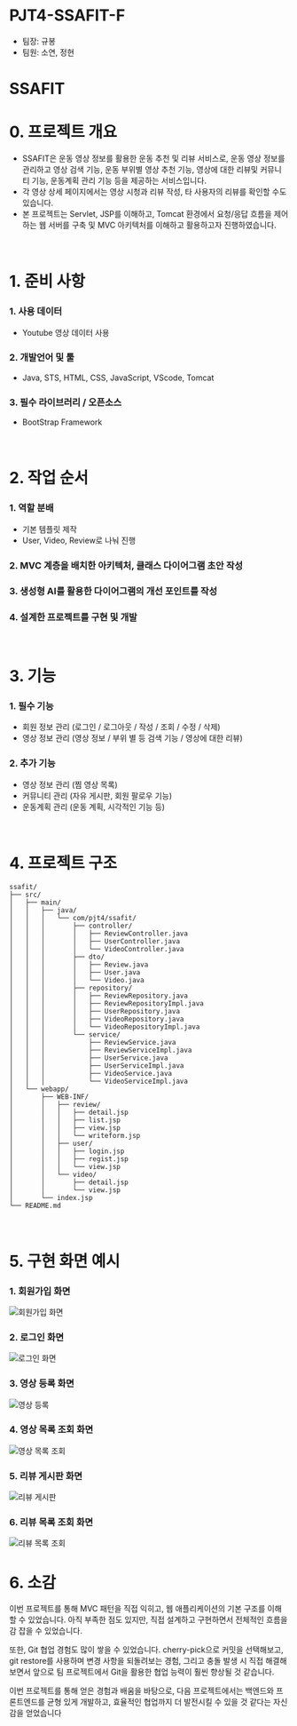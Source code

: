 # PJT4-SSAFIT-F
- 팀장: 규봉
- 팀원: 소연, 정현

# SSAFIT

# 0. 프로젝트 개요
- SSAFIT은 운동 영상 정보를 활용한 운동 추천 및 리뷰 서비스로, 운동 영상 정보를 관리하고 영상 검색 기능, 운동 부위별 영상 추천 기능, 영상에 대한 리뷰및 커뮤니티 기능, 운동계획 관리 기능 등을 제공하는 서비스입니다.
- 각 영상 상세 페이지에서는 영상 시청과 리뷰 작성, 타 사용자의 리뷰를 확인할 수도 있습니다.
- 본 프로젝트는 Servlet, JSP를 이해하고, Tomcat 환경에서 요청/응답 흐름을 제어하는 웹 서버를 구축 및 MVC 아키텍처를 이해하고 활용하고자 진행하였습니다.

<br>

# 1. 준비 사항
### 1. 사용 데이터
- Youtube 영상 데이터 사용

### 2. 개발언어 및 툴
- Java, STS, HTML, CSS, JavaScript, VScode, Tomcat

### 3. 필수 라이브러리 / 오픈소스
- BootStrap Framework

<br>

# 2. 작업 순서
### 1. 역할 분배
- 기본 템플릿 제작
- User, Video, Review로 나눠 진행

### 2. MVC 계층을 배치한 아키텍처, 클래스 다이어그램 초안 작성

### 3. 생성형 AI를 활용한 다이어그램의 개선 포인트를 작성

### 4. 설계한 프로젝트를 구현 및 개발

<br>

# 3. 기능
### 1. 필수 기능
- 회원 정보 관리 (로그인 / 로그아웃 / 작성 / 조회 / 수정 / 삭제)
- 영상 정보 관리 (영상 정보 / 부위 별 등 검색 기능 / 영상에 대한 리뷰)

### 2. 추가 기능
- 영상 정보 관리 (찜 영상 목록)
- 커뮤니티 관리 (자유 게시판, 회원 팔로우 기능)
- 운동계획 관리 (운동 계획, 시각적인 기능 등)

<br>

# 4. 프로젝트 구조
```
ssafit/
├── src/
│   ├── main/
│   │   ├── java/
│   │   │   └── com/pjt4/ssafit/
│   │   │       ├── controller/
│   │   │       │   ├── ReviewController.java
│   │   │       │   ├── UserController.java
│   │   │       │   └── VideoController.java
│   │   │       ├── dto/
│   │   │       │   ├── Review.java
│   │   │       │   ├── User.java
│   │   │       │   └── Video.java
│   │   │       ├── repository/
│   │   │       │   ├── ReviewRepository.java
│   │   │       │   ├── ReviewRepositoryImpl.java
│   │   │       │   ├── UserRepository.java
│   │   │       │   ├── VideoRepository.java
│   │   │       │   └── VideoRepositoryImpl.java
│   │   │       └── service/
│   │   │           ├── ReviewService.java
│   │   │           ├── ReviewServiceImpl.java
│   │   │           ├── UserService.java
│   │   │           ├── UserServiceImpl.java
│   │   │           ├── VideoService.java
│   │   │           └── VideoServiceImpl.java
│   └── webapp/
│       ├── WEB-INF/
│       │   ├── review/
│       │   │   ├── detail.jsp
│       │   │   ├── list.jsp
│       │   │   ├── view.jsp
│       │   │   └── writeform.jsp
│       │   ├── user/
│       │   │   ├── login.jsp
│       │   │   ├── regist.jsp
│       │   │   └── view.jsp
│       │   └── video/
│       │       ├── detail.jsp
│       │       └── view.jsp
│       └── index.jsp
└── README.md

```
<br>

# 5. 구현 화면 예시

### 1. 회원가입 화면
![회원가입 화면](images/회원가입화면.png)

### 2. 로그인 화면
![로그인 화면](images/로그인화면.png)

### 3. 영상 등록 화면
![영상 등록](images/영상등록.png)

### 4. 영상 목록 조회 화면
![영상 목록 조회](images/영상목록조회.png)

### 5. 리뷰 게시판 화면
![리뷰 게시판](images/리뷰게시판.png)

### 6. 리뷰 목록 조회 화면
![리뷰 목록 조회](images/리뷰목록조회.png)


# 6. 소감
이번 프로젝트를 통해 MVC 패턴을 직접 익히고, 웹 애플리케이션의 기본 구조를 이해할 수 있었습니다. 아직 부족한 점도 있지만, 직접 설계하고 구현하면서 전체적인 흐름을 감 잡을 수 있었습니다.

또한, Git 협업 경험도 많이 쌓을 수 있었습니다. cherry-pick으로 커밋을 선택해보고, git restore를 사용하며 변경 사항을 되돌려보는 경험, 그리고 충돌 발생 시 직접 해결해보면서 앞으로 팀 프로젝트에서 Git을 활용한 협업 능력이 훨씬 향상될 것 같습니다.

이번 프로젝트를 통해 얻은 경험과 배움을 바탕으로, 다음 프로젝트에서는 백엔드와 프론트엔드를 균형 있게 개발하고, 효율적인 협업까지 더 발전시킬 수 있을 것 같다는 자신감을 얻었습니다

